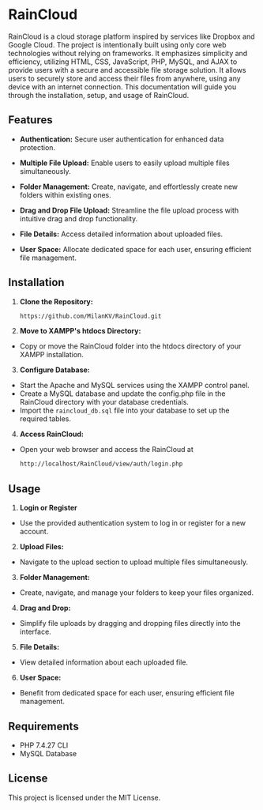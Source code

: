 # RainCloud

RainCloud is a cloud storage platform inspired by services like Dropbox and Google Cloud. The project is intentionally built using only core web technologies without relying on frameworks. It emphasizes simplicity and efficiency, utilizing HTML, CSS, JavaScript, PHP, MySQL, and AJAX to provide users with a secure and accessible file storage solution. It allows users to securely store and access their files from anywhere, using any device with an internet connection. This documentation will guide you through the installation, setup, and usage of RainCloud.

## Features

- **Authentication:** Secure user authentication for enhanced data protection.

- **Multiple File Upload:** Enable users to easily upload multiple files simultaneously.

- **Folder Management:** Create, navigate, and effortlessly create new folders within existing ones.

- **Drag and Drop File Upload:** Streamline the file upload process with intuitive drag and drop functionality.

- **File Details:** Access detailed information about uploaded files.

- **User Space:** Allocate dedicated space for each user, ensuring efficient file management.

## Installation

1. **Clone the Repository:**
   ```bash
   https://github.com/MilanKV/RainCloud.git
3. **Move to XAMPP's htdocs Directory:** 
- Copy or move the RainCloud folder into the htdocs directory of your XAMPP installation.
3. **Configure Database:** 
- Start the Apache and MySQL services using the XAMPP control panel.
- Create a MySQL database and update the config.php file in the RainCloud directory with your database credentials.
- Import the ``` raincloud_db.sql ``` file into your database to set up the required tables.
4. **Access RainCloud:**
- Open your web browser and access the RainCloud at
  ```bash
  http://localhost/RainCloud/view/auth/login.php

## Usage
1. **Login or Register** 
- Use the provided authentication system to log in or register for a new account.
2. **Upload Files:**
- Navigate to the upload section to upload multiple files simultaneously.
3. **Folder Management:**
- Create, navigate, and manage your folders to keep your files organized.
4. **Drag and Drop:**
- Simplify file uploads by dragging and dropping files directly into the interface.
5. **File Details:**
- View detailed information about each uploaded file.
6. **User Space:**
- Benefit from dedicated space for each user, ensuring efficient file management.

## Requirements
- PHP 7.4.27 CLI
- MySQL Database

## License
This project is licensed under the MIT License.
